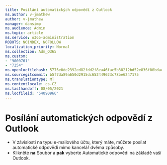 ```yaml
---
title: Posílání automatických odpovědí z Outlook
ms.author: v-jmathew
author: v-jmathew
manager: dansimp
ms.audience: Admin
ms.topic: article
ms.service: o365-administration
ROBOTS: NOINDEX, NOFOLLOW
localization_priority: Normal
ms.collection: Adm_O365
ms.custom:
- "9000761"
- "7254"
ms.openlocfilehash: 5775e0de2392ed82fdd2f8ea46fac5b38212bd52e836f00bdac68b24e31639ba
ms.sourcegitcommit: b5f7da89a650d2915dc652449623c78be6247175
ms.translationtype: MT
ms.contentlocale: cs-CZ
ms.lasthandoff: 08/05/2021
ms.locfileid: "54090966"
---
```

# <a name="sending-automatic-replies-from-outlook"></a>Posílání automatických odpovědí z Outlook

- V závislosti na typu e-mailového účtu, který máte, můžete posílat automatické odpovědi mimo kancelář dvěma způsoby.
- Klikněte **na** Soubor a **pak** vyberte Automatické odpovědi na základě vaší Outlook.
